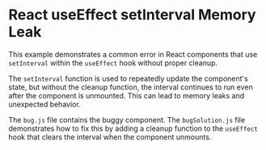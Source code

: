 # React useEffect setInterval Memory Leak
This example demonstrates a common error in React components that use `setInterval` within the `useEffect` hook without proper cleanup.

The `setInterval` function is used to repeatedly update the component's state, but without the cleanup function, the interval continues to run even after the component is unmounted. This can lead to memory leaks and unexpected behavior. 

The `bug.js` file contains the buggy component. The `bugSolution.js` file demonstrates how to fix this by adding a cleanup function to the `useEffect` hook that clears the interval when the component unmounts.